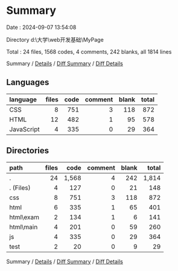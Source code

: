 # Summary

Date : 2024-09-07 13:54:08

Directory d:\\大学\\web开发基础\\MyPage

Total : 24 files,  1568 codes, 4 comments, 242 blanks, all 1814 lines

Summary / [Details](details.md) / [Diff Summary](diff.md) / [Diff Details](diff-details.md)

## Languages
| language | files | code | comment | blank | total |
| :--- | ---: | ---: | ---: | ---: | ---: |
| CSS | 8 | 751 | 3 | 118 | 872 |
| HTML | 12 | 482 | 1 | 95 | 578 |
| JavaScript | 4 | 335 | 0 | 29 | 364 |

## Directories
| path | files | code | comment | blank | total |
| :--- | ---: | ---: | ---: | ---: | ---: |
| . | 24 | 1,568 | 4 | 242 | 1,814 |
| . (Files) | 4 | 127 | 0 | 21 | 148 |
| css | 8 | 751 | 3 | 118 | 872 |
| html | 6 | 335 | 1 | 65 | 401 |
| html\\exam | 2 | 134 | 1 | 6 | 141 |
| html\\main | 4 | 201 | 0 | 59 | 260 |
| js | 4 | 335 | 0 | 29 | 364 |
| test | 2 | 20 | 0 | 9 | 29 |

Summary / [Details](details.md) / [Diff Summary](diff.md) / [Diff Details](diff-details.md)